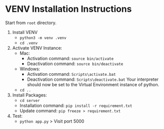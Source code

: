 # VENV Installation Instructions
Start from ```root``` directory.
1. Install VENV
    - ```python3 -m venv .venv```
    - ```cd .venv```
2. Activate VENV Instance:
    - Mac:
        - Activation command: ```source bin/activate```
        - Deactivation command: ```source bin/deactivate```
    - Windows:
        - Activation command: ```Scripts\activate.bat```
        - Deactivation command: ```Scripts\deactivate.bat```
    Your interpreter should now be set to the Virtual Environment instance of python.
    - ```cd ..```
3. Install Packages:
    - ```cd server```
    - Installation command: ```pip install -r requirement.txt```
    - Update command: ```pip freeze > requirement.txt```
4. Test: 
    - ```python app.py``` > Visit port 5000